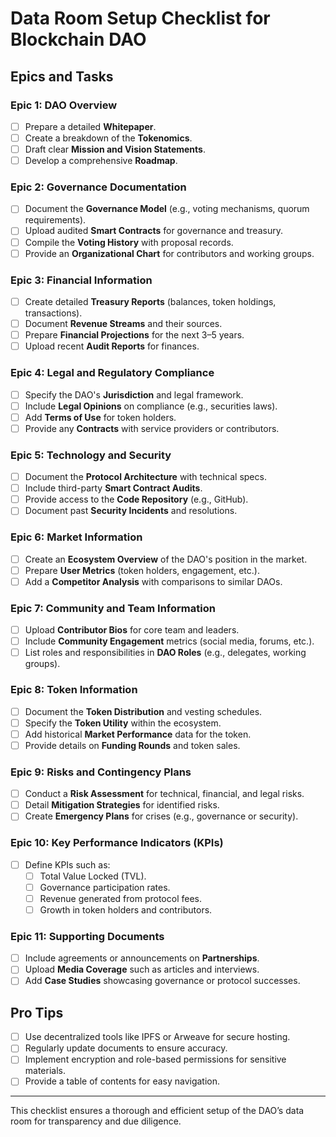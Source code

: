 # Data Room Setup Checklist for Blockchain DAO

## Epics and Tasks

### Epic 1: DAO Overview
- [ ] Prepare a detailed **Whitepaper**.
- [ ] Create a breakdown of the **Tokenomics**.
- [ ] Draft clear **Mission and Vision Statements**.
- [ ] Develop a comprehensive **Roadmap**.

### Epic 2: Governance Documentation
- [ ] Document the **Governance Model** (e.g., voting mechanisms, quorum requirements).
- [ ] Upload audited **Smart Contracts** for governance and treasury.
- [ ] Compile the **Voting History** with proposal records.
- [ ] Provide an **Organizational Chart** for contributors and working groups.

### Epic 3: Financial Information
- [ ] Create detailed **Treasury Reports** (balances, token holdings, transactions).
- [ ] Document **Revenue Streams** and their sources.
- [ ] Prepare **Financial Projections** for the next 3–5 years.
- [ ] Upload recent **Audit Reports** for finances.

### Epic 4: Legal and Regulatory Compliance
- [ ] Specify the DAO's **Jurisdiction** and legal framework.
- [ ] Include **Legal Opinions** on compliance (e.g., securities laws).
- [ ] Add **Terms of Use** for token holders.
- [ ] Provide any **Contracts** with service providers or contributors.

### Epic 5: Technology and Security
- [ ] Document the **Protocol Architecture** with technical specs.
- [ ] Include third-party **Smart Contract Audits**.
- [ ] Provide access to the **Code Repository** (e.g., GitHub).
- [ ] Document past **Security Incidents** and resolutions.

### Epic 6: Market Information
- [ ] Create an **Ecosystem Overview** of the DAO's position in the market.
- [ ] Prepare **User Metrics** (token holders, engagement, etc.).
- [ ] Add a **Competitor Analysis** with comparisons to similar DAOs.

### Epic 7: Community and Team Information
- [ ] Upload **Contributor Bios** for core team and leaders.
- [ ] Include **Community Engagement** metrics (social media, forums, etc.).
- [ ] List roles and responsibilities in **DAO Roles** (e.g., delegates, working groups).

### Epic 8: Token Information
- [ ] Document the **Token Distribution** and vesting schedules.
- [ ] Specify the **Token Utility** within the ecosystem.
- [ ] Add historical **Market Performance** data for the token.
- [ ] Provide details on **Funding Rounds** and token sales.

### Epic 9: Risks and Contingency Plans
- [ ] Conduct a **Risk Assessment** for technical, financial, and legal risks.
- [ ] Detail **Mitigation Strategies** for identified risks.
- [ ] Create **Emergency Plans** for crises (e.g., governance or security).

### Epic 10: Key Performance Indicators (KPIs)
- [ ] Define KPIs such as:
  - [ ] Total Value Locked (TVL).
  - [ ] Governance participation rates.
  - [ ] Revenue generated from protocol fees.
  - [ ] Growth in token holders and contributors.

### Epic 11: Supporting Documents
- [ ] Include agreements or announcements on **Partnerships**.
- [ ] Upload **Media Coverage** such as articles and interviews.
- [ ] Add **Case Studies** showcasing governance or protocol successes.

## Pro Tips
- [ ] Use decentralized tools like IPFS or Arweave for secure hosting.
- [ ] Regularly update documents to ensure accuracy.
- [ ] Implement encryption and role-based permissions for sensitive materials.
- [ ] Provide a table of contents for easy navigation.

---
This checklist ensures a thorough and efficient setup of the DAO’s data room for transparency and due diligence.
